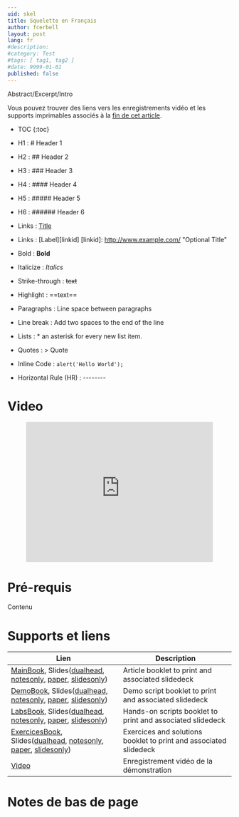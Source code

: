 ```yaml
---
uid: skel
title: Squelette en Français
author: fcerbell
layout: post
lang: fr
#description:
#category: Test
#tags: [ tag1, tag2 ]
#date: 9999-01-01
published: false
---
```


Abstract/Excerpt/Intro

Vous pouvez trouver des liens vers les enregistrements vidéo et les supports
imprimables associés à la <a href="#supports-et-liens">fin de cet article</a>.

* TOC
{:toc}

* H1 : # Header 1
* H2 : ## Header 2
* H3 : ### Header 3
* H4 : #### Header 4
* H5 : ##### Header 5
* H6 : ###### Header 6
* Links : [Title](URL)
* Links : [Label][linkid]
[linkid]: http://www.example.com/ "Optional Title"
* Bold : **Bold**
* Italicize : *Italics*
* Strike-through : ~~text~~
* Highlight : ==text==
* Paragraphs : Line space between paragraphs
* Line break : Add two spaces to the end of the line
* Lists : * an asterisk for every new list item.
* Quotes : > Quote
* Inline Code : `alert('Hello World');`
* Horizontal Rule (HR) : --------
[^1]: This is my first footnote
[^n]: Visit http://milanaryal.com
[^n]: A final footnote

# Video

<center><iframe width="420" height="315" src="https://www.youtube.com/embed/" frameborder="0" allowfullscreen></iframe></center>

# Pré-requis

Contenu

# Supports et liens

| Lien | Description |
|---|---|
| [MainBook][mainbook], Slides([dualhead][maindeck_dualhead], [notesonly][maindeck_notesonly], [paper][maindeck_paper], [slidesonly][maindeck_slidesonly]) | Article booklet to print and associated slidedeck |
| [DemoBook][demobook], Slides([dualhead][demodeck_dualhead], [notesonly][demodeck_notesonly], [paper][demodeck_paper], [slidesonly][demodeck_slidesonly]) | Demo script booklet to print and associated slidedeck |
| [LabsBook][labsbook], Slides([dualhead][labsdeck_dualhead], [notesonly][labsdeck_notesonly], [paper][labsdeck_paper], [slidesonly][labsdeck_slidesonly]) | Hands-on scripts booklet to print and associated slidedeck |
| [ExercicesBook][exercicesbook], Slides([dualhead][exercicesdeck_dualhead], [notesonly][exercicesdeck_notesonly], [paper][exercicesdeck_paper], [slidesonly][exercicesdeck_slidesonly]) | Exercices and solutions booklet to print and associated slidedeck |
| [Video] | Enregistrement vidéo de la démonstration |

# Notes de bas de page

[mainbook]: {{site.url}}{{site.baseurl}}/assets/posts/{{page.uid}}/mainbook.pdf "Livret principal imprimable"
[maindeck_dualhead]: {{site.url}}{{site.baseurl}}/assets/posts/{{page.uid}}/maindeck_dualhead.pdf "Diaporama du livret principal avec les notes, dans un format pour deux écrans"
[maindeck_notesonly]: {{site.url}}{{site.baseurl}}/assets/posts/{{page.uid}}/maindeck_notesonly.pdf "Notes du diaporama du livret principal"
[maindeck_paper]: {{site.url}}{{site.baseurl}}/assets/posts/{{page.uid}}/maindeck_paper.pdf "Diaporama du livret principal imprimable sur papier avec les notes"
[maindeck_slidesonly]: {{site.url}}{{site.baseurl}}/assets/posts/{{page.uid}}/maindeck_slidesonly.pdf "Diaporama du livret principal sans les notes"
[demobook]: {{site.url}}{{site.baseurl}}/assets/posts/{{page.uid}}/demobook.pdf "Script de démonstration imprimable"
[demodeck_dualhead]: {{site.url}}{{site.baseurl}}/assets/posts/{{page.uid}}/demodeck_dualhead.pdf "Diaporama du script de démonstration avec les notes, dans un format à deux écrans"
[demodeck_notesonly]: {{site.url}}{{site.baseurl}}/assets/posts/{{page.uid}}/demodeck_notesonly.pdf "Notes diaporama du script de démonstration"
[demodeck_paper]: {{site.url}}{{site.baseurl}}/assets/posts/{{page.uid}}/demodeck_paper.pdf "Diaporama du script de demonstration imprimable sur papier avec les notes"
[demodeck_slidesonly]: {{site.url}}{{site.baseurl}}/assets/posts/{{page.uid}}/demodeck_slidesonly.pdf "Diaporama du script de démonstration sans les notes"
[labsbook]: {{site.url}}{{site.baseurl}}/assets/posts/{{page.uid}}/labsbook.pdf "Cahier de travaux dirigés imprimable"
[labsdeck_dualhead]: {{site.url}}{{site.baseurl}}/assets/posts/{{page.uid}}/labsdeck_dualhead.pdf "Diaporama du cahier de travaux dirigés avec les notes, dans un format à deux écrans"
[labsdeck_notesonly]: {{site.url}}{{site.baseurl}}/assets/posts/{{page.uid}}/labsdeck_notesonly.pdf "Notes du diaporama du cahier de travaux dirigés"
[labsdeck_paper]: {{site.url}}{{site.baseurl}}/assets/posts/{{page.uid}}/labsdeck_paper.pdf "Diaporama du cahier de travaux dirigés imprimable sur papier avec les notes"
[labsdeck_slidesonly]: {{site.url}}{{site.baseurl}}/assets/posts/{{page.uid}}/labsdeck_slidesonly.pdf "Diaporama du cahier de travaux dirigés sans les notes"
[exercicesbook]: {{site.url}}{{site.baseurl}}/assets/posts/{{page.uid}}/exercicesbook.pdf "Livret d'exercices imprimable"
[exercicesdeck_dualhead]: {{site.url}}{{site.baseurl}}/assets/posts/{{page.uid}}/exercicesdeck_dualhead.pdf "Diaporama du livret d'exercices avec les notes au format double-écran"
[exercicesdeck_notesonly]: {{site.url}}{{site.baseurl}}/assets/posts/{{page.uid}}/exercicesdeck_notesonly.pdf "Notes du diaporama du cahier d'exercices"
[exercicesdeck_paper]: {{site.url}}{{site.baseurl}}/assets/posts/{{page.uid}}/exercicesdeck_paper.pdf "Diaporama du cahier d'exercices avec les notes au format papier"
[exercicesdeck_slidesonly]: {{site.url}}{{site.baseurl}}/assets/posts/{{page.uid}}/exercicesdeck_slidesonly.pdf "Diaporama du cahier d'exercices sans les notes"
[Video]: https://youtu.be/kK4GxAwJKD0 "Enregistrement vidéo de la démonstration"
